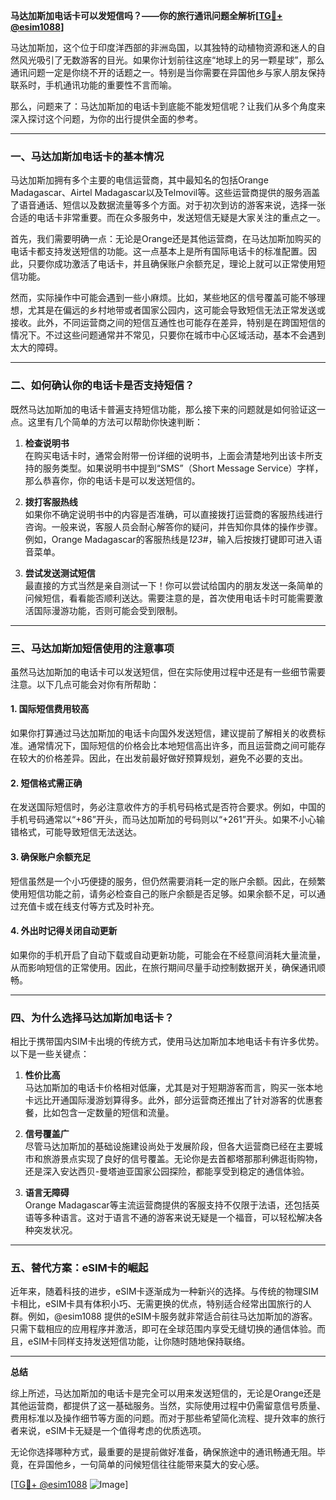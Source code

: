 **马达加斯加电话卡可以发短信吗？——你的旅行通讯问题全解析[[TG💪+ @esim1088](https://t.me/s/esim1088)]**

马达加斯加，这个位于印度洋西部的非洲岛国，以其独特的动植物资源和迷人的自然风光吸引了无数游客的目光。如果你计划前往这座“地球上的另一颗星球”，那么通讯问题一定是你绕不开的话题之一。特别是当你需要在异国他乡与家人朋友保持联系时，手机通讯功能的重要性不言而喻。

那么，问题来了：马达加斯加的电话卡到底能不能发短信呢？让我们从多个角度来深入探讨这个问题，为你的出行提供全面的参考。

---

### 一、马达加斯加电话卡的基本情况

马达加斯加拥有多个主要的电信运营商，其中最知名的包括Orange Madagascar、Airtel Madagascar以及Telmovil等。这些运营商提供的服务涵盖了语音通话、短信以及数据流量等多个方面。对于初次到访的游客来说，选择一张合适的电话卡非常重要。而在众多服务中，发送短信无疑是大家关注的重点之一。

首先，我们需要明确一点：无论是Orange还是其他运营商，在马达加斯加购买的电话卡都支持发送短信的功能。这一点基本上是所有国际电话卡的标准配置。因此，只要你成功激活了电话卡，并且确保账户余额充足，理论上就可以正常使用短信功能。

然而，实际操作中可能会遇到一些小麻烦。比如，某些地区的信号覆盖可能不够理想，尤其是在偏远的乡村地带或者国家公园内，这可能会导致短信无法正常发送或接收。此外，不同运营商之间的短信互通性也可能存在差异，特别是在跨国短信的情况下。不过这些问题通常并不常见，只要你在城市中心区域活动，基本不会遇到太大的障碍。

---

### 二、如何确认你的电话卡是否支持短信？

既然马达加斯加的电话卡普遍支持短信功能，那么接下来的问题就是如何验证这一点。这里有几个简单的方法可以帮助你快速判断：

1. **检查说明书**  
   在购买电话卡时，通常会附带一份详细的说明书，上面会清楚地列出该卡所支持的服务类型。如果说明书中提到“SMS”（Short Message Service）字样，那么恭喜你，你的电话卡是可以发送短信的。

2. **拨打客服热线**  
   如果你不确定说明书中的内容是否准确，可以直接拨打运营商的客服热线进行咨询。一般来说，客服人员会耐心解答你的疑问，并告知你具体的操作步骤。例如，Orange Madagascar的客服热线是*123#*，输入后按拨打键即可进入语音菜单。

3. **尝试发送测试短信**  
   最直接的方式当然是亲自测试一下！你可以尝试给国内的朋友发送一条简单的问候短信，看看能否顺利送达。需要注意的是，首次使用电话卡时可能需要激活国际漫游功能，否则可能会受到限制。

---

### 三、马达加斯加短信使用的注意事项

虽然马达加斯加的电话卡可以发送短信，但在实际使用过程中还是有一些细节需要注意。以下几点可能会对你有所帮助：

#### 1. 国际短信费用较高
如果你打算通过马达加斯加的电话卡向国外发送短信，建议提前了解相关的收费标准。通常情况下，国际短信的价格会比本地短信高出许多，而且运营商之间可能存在较大的价格差异。因此，在出发前最好做好预算规划，避免不必要的支出。

#### 2. 短信格式需正确
在发送国际短信时，务必注意收件方的手机号码格式是否符合要求。例如，中国的手机号码通常以“+86”开头，而马达加斯加的号码则以“+261”开头。如果不小心输错格式，可能导致短信无法送达。

#### 3. 确保账户余额充足
短信虽然是一个小巧便捷的服务，但仍然需要消耗一定的账户余额。因此，在频繁使用短信功能之前，请务必检查自己的账户余额是否足够。如果余额不足，可以通过充值卡或在线支付等方式及时补充。

#### 4. 外出时记得关闭自动更新
如果你的手机开启了自动下载或自动更新功能，可能会在不经意间消耗大量流量，从而影响短信的正常使用。因此，在旅行期间尽量手动控制数据开关，确保通讯顺畅。

---

### 四、为什么选择马达加斯加电话卡？

相比于携带国内SIM卡出境的传统方式，使用马达加斯加本地电话卡有许多优势。以下是一些关键点：

1. **性价比高**  
   马达加斯加的电话卡价格相对低廉，尤其是对于短期游客而言，购买一张本地卡远比开通国际漫游划算得多。此外，部分运营商还推出了针对游客的优惠套餐，比如包含一定数量的短信和流量。

2. **信号覆盖广**  
   尽管马达加斯加的基础设施建设尚处于发展阶段，但各大运营商已经在主要城市和旅游景点实现了良好的信号覆盖。无论你是去首都塔那那利佛逛街购物，还是深入安达西贝-曼塔迪亚国家公园探险，都能享受到稳定的通信体验。

3. **语言无障碍**  
   Orange Madagascar等主流运营商提供的客服支持不仅限于法语，还包括英语等多种语言。这对于语言不通的游客来说无疑是一个福音，可以轻松解决各种突发状况。

---

### 五、替代方案：eSIM卡的崛起

近年来，随着科技的进步，eSIM卡逐渐成为一种新兴的选择。与传统的物理SIM卡相比，eSIM卡具有体积小巧、无需更换的优点，特别适合经常出国旅行的人群。例如，@esim1088 提供的eSIM卡服务就非常适合前往马达加斯加的游客。只需下载相应的应用程序并激活，即可在全球范围内享受无缝切换的通信体验。而且，eSIM卡同样支持发送短信功能，让你随时随地保持联络。

---

**总结**  

综上所述，马达加斯加的电话卡是完全可以用来发送短信的，无论是Orange还是其他运营商，都提供了这一基础服务。当然，实际使用过程中仍需留意信号质量、费用标准以及操作细节等方面的问题。而对于那些希望简化流程、提升效率的旅行者来说，eSIM卡无疑是一个值得考虑的优质选项。

无论你选择哪种方式，最重要的是提前做好准备，确保旅途中的通讯畅通无阻。毕竟，在异国他乡，一句简单的问候短信往往能带来莫大的安心感。

[[TG💪+ @esim1088](https://t.me/s/esim1088) ![Image](https://i.postimg.cc/4NQfJmqS/Snipaste-2025-05-13-00-14-12.png)]
